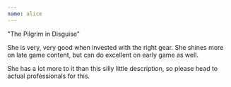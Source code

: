 ```yaml
---
name: alice
---
```


"The Pilgrim in Disguise"

She is very, very good when invested with the right gear. She shines more on late game content, but can do excellent on early game as well.

She has a lot more to it than this silly little description, so please head to actual professionals for this.